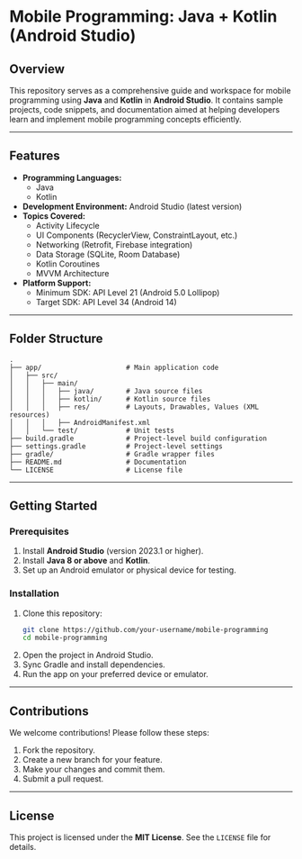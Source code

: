 # Mobile Programming: Java + Kotlin (Android Studio)

## Overview
This repository serves as a comprehensive guide and workspace for mobile programming using **Java** and **Kotlin** in **Android Studio**. It contains sample projects, code snippets, and documentation aimed at helping developers learn and implement mobile programming concepts efficiently.

---

## Features
- **Programming Languages:**
  - Java
  - Kotlin
- **Development Environment:** Android Studio (latest version)
- **Topics Covered:**
  - Activity Lifecycle
  - UI Components (RecyclerView, ConstraintLayout, etc.)
  - Networking (Retrofit, Firebase integration)
  - Data Storage (SQLite, Room Database)
  - Kotlin Coroutines
  - MVVM Architecture
- **Platform Support:**
  - Minimum SDK: API Level 21 (Android 5.0 Lollipop)
  - Target SDK: API Level 34 (Android 14)

---

## Folder Structure

```plaintext
.
├── app/                     # Main application code
│   ├── src/
│   │   ├── main/
│   │   │   ├── java/        # Java source files
│   │   │   ├── kotlin/      # Kotlin source files
│   │   │   ├── res/         # Layouts, Drawables, Values (XML resources)
│   │   │   ├── AndroidManifest.xml
│   │   └── test/            # Unit tests
├── build.gradle             # Project-level build configuration
├── settings.gradle          # Project-level settings
├── gradle/                  # Gradle wrapper files
├── README.md                # Documentation
└── LICENSE                  # License file
```

---

## Getting Started

### Prerequisites
1. Install **Android Studio** (version 2023.1 or higher).
2. Install **Java 8 or above** and **Kotlin**.
3. Set up an Android emulator or physical device for testing.

### Installation

1. Clone this repository:
   ```bash
   git clone https://github.com/your-username/mobile-programming
   cd mobile-programming
   ```
2. Open the project in Android Studio.
3. Sync Gradle and install dependencies.
4. Run the app on your preferred device or emulator.

---

## Contributions

We welcome contributions! Please follow these steps:
1. Fork the repository.
2. Create a new branch for your feature.
3. Make your changes and commit them.
4. Submit a pull request.

---

## License
This project is licensed under the **MIT License**. See the `LICENSE` file for details.



